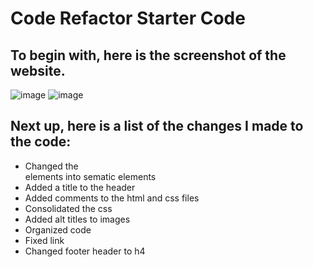 # Code Refactor Starter Code

## To begin with, here is the screenshot of the website. 
![image](https://user-images.githubusercontent.com/73309832/97832580-6b89e680-1c90-11eb-91f3-f292a9710e0a.png)
![image](https://user-images.githubusercontent.com/73309832/97832721-c0c5f800-1c90-11eb-9794-5c2f2e0589bf.png)

## Next up, here is a list of the changes I made to the code:
- Changed the <div> elements into sematic elements
- Added a title to the header
- Added comments to the html and css files
- Consolidated the css 
- Added alt titles to images
- Organized code
- Fixed link
- Changed footer header to h4
